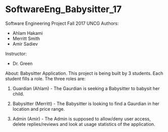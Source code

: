 # SoftwareEng_Babysitter_17
Software Engineering Project
Fall 2017 UNCG
Authors: 
- Ahlam Hakami 
- Merritt Smith 
- Amir Sadiev 

Instructor: 
- Dr. Green 

About: Babysitter Application. 
This project is being built by 3 students. Each student fills a role. The three roles are: 

1) Guardian (Ahlam) - The Gaurdian is seeking a Babysitter to babysit her child. 

2) Babysitter (Merritt) - The Babysitter is looking to find a Gaurdian in her location and price range. 

3) Admin (Amir) - The Admin is supposed to allow/deny user access, delete replies/reviews and look at usage statistics of the application. 
